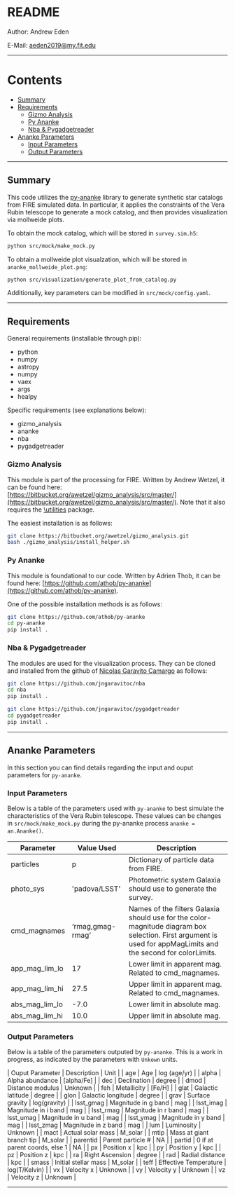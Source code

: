 # README

Author: Andrew Eden

E-Mail: aeden2019@my.fit.edu

---

# Contents

* [Summary](#summary)
* [Requirements](#requirements)
    * [Gizmo Analysis](#requirements-gizmo-analysis)
    * [Py Ananke](#requirements-py-ananke)
    * [Nba & Pygadgetreader](#requirements-nba-pygadgetreader)
* [Ananke Parameters](#ananke-parameters)
    * [Input Parameters](#ananke-parameters-input) 
    * [Output Parameters](#ananke-parameters-output)

---

## Summary <a name="summary"></a>

This code utilizes the [py-ananke](https://arxiv.org/abs/2312.02268) library to generate synthetic star catalogs from FIRE simulated data. In particular, it applies the constraints of the Vera Rubin telescope to generate a mock catalog, and then provides visualization via mollweide plots. 

To obtain the mock catalog, which will be stored in `survey.sim.h5`: 

```Bash
python src/mock/make_mock.py
```

To obtain a mollweide plot visualzation, which will be stored in `ananke_mollweide_plot.png`:

```Bash
python src/visualization/generate_plot_from_catalog.py
```

Additionally, key parameters can be modified in `src/mock/config.yaml`.

---

## Requirements <a name="requirements"></a>

General requirements (installable through pip):
* python
* numpy
* astropy
* numpy
* vaex
* args
* healpy

Specific requirements (see explanations below): 
* gizmo_analysis
* ananke
* nba
* pygadgetreader

### Gizmo Analysis <a name="requirements-gizmo-analysis"></a> 

This module is part of the processing for FIRE. Written by Andrew Wetzel, it can be found here: [https://bitbucket.org/awetzel/gizmo_analysis/src/master/](https://bitbucket.org/awetzel/gizmo_analysis/src/master/). Note that it also requires the [\utilities](https://bitbucket.org/awetzel/utilities/src/master/) package.  

The easiest installation is as follows:

```Bash 
git clone https://bitbucket.org/awetzel/gizmo_analysis.git
bash ./gizmo_analysis/install_helper.sh
```

### Py Ananke <a name="requirements-py-ananke"></a> 

This module is foundational to our code.  Written by Adrien Thob, it can be found here: [https://github.com/athob/py-ananke](https://github.com/athob/py-ananke). 

One of the possible installation methods is as follows:
```Bash
git clone https://github.com/athob/py-ananke
cd py-ananke
pip install .

```

### Nba & Pygadgetreader <a name="requirements-nba-pygadgetreader"></a> 

The modules are used for the visualization process. They can be cloned and installed from the github of [Nicolas Garavito Camargo](https://github.com/jngaravitoc) as follows:

```Bash
git clone https://github.com/jngaravitoc/nba
cd nba
pip install .
```

```Bash 
git clone https://github.com/jngaravitoc/pygadgetreader
cd pygadgetreader
pip install .
```

---

## Ananke Parameters <a name="ananke-parameters"></a> 

In this section you can find details regarding the input and ouput parameters for `py-ananke`. 

### Input Parameters <a name="ananke-parameters-input"></a> 

Below is a table of the parameters used with `py-ananke` to best simulate the characteristics of the Vera Rubin telescope. These values can be changes in `src/mock/make_mock.py` during the py-ananke process `ananke = an.Ananke()`.

| Parameter   | Value Used  | Description    |
| ----------- | ----------- | -------------- |
| particles   | p           | Dictionary of particle data from FIRE. |
| photo_sys   | 'padova/LSST' | Photometric system Galaxia should use to generate the survey. |
| cmd_magnames| ‘rmag,gmag-rmag’ | Names of the filters Galaxia should use for the color-magnitude diagram box selection. First argument is used for appMagLimits and the second for colorLimits. |
| app_mag_lim_lo | 17 | Lower limit in apparent mag. Related to cmd_magnames. |
| app_mag_lim_hi | 27.5 | Upper limit in apparent mag. Related to cmd_magnames. |
| abs_mag_lim_lo | -7.0 | Lower limit in absolute mag. |
| abs_mag_lim_hi | 10.0 | Upper limit in absolute mag. |

### Output Parameters <a name="ananke-parameters-output"></a> 

Below is a table of the parameters outputed by `py-ananke`. This is a work in progress, as indicated by the parameters with `Unkown` units. 

| Ouput Parameter | Description                   | Unit          |
| age             | Age                           | log (age/yr)  |
| alpha           | Alpha abundance               | [alpha/Fe]    |
| dec             | Declination                   | degree        |
| dmod            | Distance modulus              | Unknown       |
| feh             | Metallicity                   | [Fe/H]        |
| glat            | Galactic latitude             | degree        |
| glon            | Galactic longitude            | degree        |
| grav            | Surface gravity               | log(gravity)  |
| lsst_gmag       | Magnitude in g band           | mag           |
| lsst_imag       | Magnitude in i band           | mag           |
| lsst_rmag       | Magnitude in r band           | mag           |
| lsst_umag       | Magnitude in u band           | mag           |
| lsst_ymag       | Magnitude in y band           | mag           |
| lsst_zmag       | Magnitude in z band           | mag           |
| lum             | Luminosity                    | Unknown       |
| mact            | Actual solar mass             | M_solar       |
| mtip            | Mass at giant branch tip      | M_solar       |
| parentid        | Parent particle #             | NA            |
| partid          | 0 if at parent coords, else 1 | NA            |
| px              | Position x                    | kpc           |
| py              | Position y                    | kpc           |
| pz              | Position z                    | kpc           |
| ra              | Right Ascension               | degree        |
| rad             | Radial distance               | kpc           |
| smass           | Initial stellar mass          | M_solar       |
| teff            | Effective Temperature         | log(T/Kelvin) |
| vx              | Velocity x                    | Unknown       |
| vy              | Velocity y                    | Unknown       |
| vz              | Velocity z                    | Unknown       |

---
